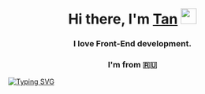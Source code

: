 <h1 align="center">Hi there, I'm <a href="https://t.me/shark_69kg" target="_blank">Tan</a> 
<img src="https://github.com/blackcater/blackcater/raw/main/images/Hi.gif" height="32"/></h1>
<h3 align="center"> I love Front-End development. </h3>
<h3 align="center">I'm from 🇷🇺</h3>

[![Typing SVG](https://readme-typing-svg.herokuapp.com?font=Fira+Code&size=32&duration=2000&pause=1000&color=00F7E9&center=true&width=435&lines=My+stack%3A)](https://git.io/typing-svg)
